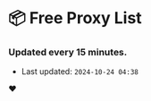# :package: Free Proxy List
### Updated every 15 minutes.

- Last updated: `2024-10-24 04:38`

:heart:
